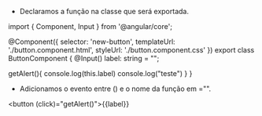 - Declaramos a função na classe que será exportada.

import { Component, Input } from '@angular/core';

@Component({
  selector: 'new-button',
  templateUrl: './button.component.html',
  styleUrl: './button.component.css'
})
export class ButtonComponent {
  @Input() label: string = "";


  getAlert(){
    console.log(this.label)
    console.log("teste")
  }
}


- Adicionamos o evento entre () e o nome da função em ="".

<button (click)="getAlert()">{{label}}</button>